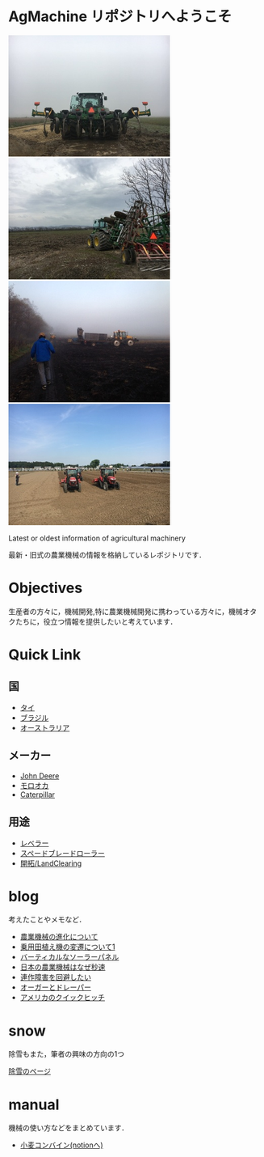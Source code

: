 # AgMachine リポジトリへようこそ
![](./img/1.jpg)![](./img/2.jpg)
![](./img/3.jpg)![](./img/4.jpg)

Latest or oldest information of agricultural machinery

最新・旧式の農業機械の情報を格納しているレポジトリです．

# Objectives
生産者の方々に，機械開発,特に農業機械開発に携わっている方々に，機械オタクたちに，役立つ情報を提供したいと考えています．

# Quick Link

## 国
- [タイ](ag/Thailand)
- [ブラジル](ag/Brazil)
- [オーストラリア](ag/Australia)

## メーカー
- [John Deere](ag/deere)
- [モロオカ](ag/morooka)
- [Caterpillar](ag/cat)

## 用途
- [レベラー](ag/landLevel)
- [スペードブレードローラー](ag/landHarrow)
- [開拓/LandClearing](ag/landClearing)

# blog
考えたことやメモなど．
- [農業機械の進化について](./blog/230804.md)
- [乗用田植え機の変遷について1](./blog/230913.md)
- [バーティカルなソーラーパネル](./blog/230914.md)
- [日本の農業機械はなぜ秒速](./blog/231018.md)
- [連作障害を回避したい](./blog/240723.md)
- [オーガーとドレーパー](./blog/241116.md)
- [アメリカのクイックヒッチ](./blog/241118.md)

# snow
除雪もまた，筆者の興味の方向の1つ

[除雪のページ](./snow/)

# manual
機械の使い方などをまとめています．

- [小麦コンバイン(notionへ)](https://takam1602.notion.site/71285afa237b4355bffca9ee7caa2e40?pvs=4)
